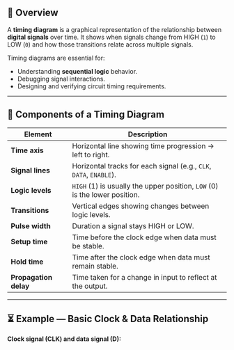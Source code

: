## 📜 Overview

A **timing diagram** is a graphical representation of the relationship between **digital signals** over time.
It shows when signals change from HIGH (`1`) to LOW (`0`) and how those transitions relate across multiple signals.

Timing diagrams are essential for:

- Understanding **sequential logic** behavior.
- Debugging signal interactions.
- Designing and verifying circuit timing requirements.

---

## 🧩 Components of a Timing Diagram

| Element                  | Description |
|--------------------------|-------------|
| **Time axis**            | Horizontal line showing time progression → left to right. |
| **Signal lines**         | Horizontal tracks for each signal (e.g., `CLK`, `DATA`, `ENABLE`). |
| **Logic levels**         | `HIGH` (1) is usually the upper position, `LOW` (0) is the lower position. |
| **Transitions**          | Vertical edges showing changes between logic levels. |
| **Pulse width**          | Duration a signal stays HIGH or LOW. |
| **Setup time**           | Time before the clock edge when data must be stable. |
| **Hold time**            | Time after the clock edge when data must remain stable. |
| **Propagation delay**    | Time taken for a change in input to reflect at the output. |

---

## ⏳ Example — Basic Clock & Data Relationship

**Clock signal (CLK) and data signal (D):**
